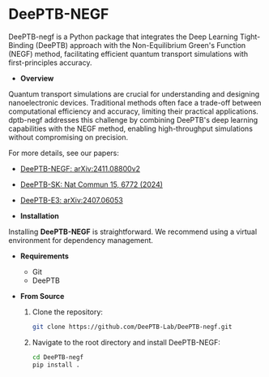 # DeePTB-NEGF

DeePTB-negf is a Python package that integrates the Deep Learning Tight-Binding (DeePTB) approach with the Non-Equilibrium Green's Function (NEGF) method, facilitating efficient quantum transport simulations with first-principles accuracy.

- **Overview**

Quantum transport simulations are crucial for understanding and designing nanoelectronic devices. Traditional methods often face a trade-off between computational efficiency and accuracy, limiting their practical applications. dptb-negf addresses this challenge by combining DeePTB's deep learning capabilities with the NEGF method, enabling high-throughput simulations without compromising on precision.

For more details, see our papers:
- [DeePTB-NEGF: arXiv:2411.08800v2](https://arxiv.org/abs/2411.08800v2)
- [DeePTB-SK: Nat Commun 15, 6772 (2024)](https://doi.org/10.1038/s41467-024-51006-4)
- [DeePTB-E3: arXiv:2407.06053](https://arxiv.org/pdf/2407.06053)


- **Installation**

Installing **DeePTB-NEGF** is straightforward. We recommend using a virtual environment for dependency management.

- **Requirements**
  - Git
  - DeePTB 

- **From Source**
    1. Clone the repository:
        ```bash
        git clone https://github.com/DeePTB-Lab/DeePTB-negf.git
        ```
    2. Navigate to the root directory and install DeePTB-NEGF:
        ```bash
        cd DeePTB-negf
        pip install .
        ```
